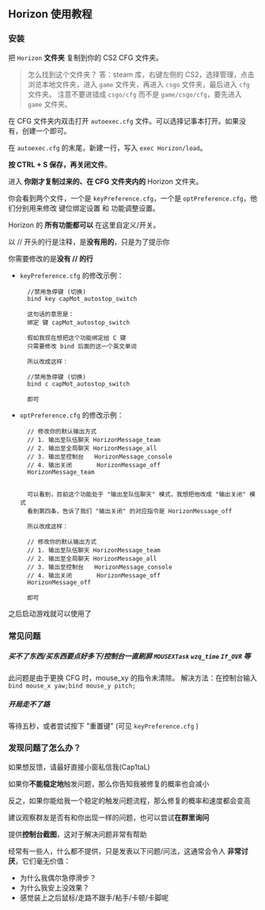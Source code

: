 ## Horizon 使用教程

### 安装

把 `Horizon` **文件夹** 复制到你的 CS2 CFG 文件夹。

> 怎么找到这个文件夹？
> 答：steam 库，右键左侧的 CS2，选择管理，点击浏览本地文件夹，进入 `game` 文件夹，再进入 `csgo` 文件夹，最后进入 `cfg` 文件夹。
> 注意不要进错成 `csgo/cfg` 而不是 `game/csgo/cfg`，要先进入 `game` 文件夹。

在 CFG 文件夹内双击打开 `autoexec.cfg` 文件。可以选择记事本打开。如果没有，创建一个即可。

在 `autoexec.cfg` 的末尾，新建一行，写入 `exec Horizon/load`。

**按 CTRL + S 保存，再关闭文件**。

进入 **你刚才复制过来的、在 CFG 文件夹内的** Horizon 文件夹。

你会看到两个文件，一个是 `keyPreference.cfg`，一个是 `optPreference.cfg`，他们分别用来修改 键位绑定设置 和 功能调整设置。

Horizon 的 **所有功能都可以** 在这里自定义/开关。

以 // 开头的行是注释，是**没有用的**，只是为了提示你

你需要修改的是**没有 // 的行**

- `keyPreference.cfg` 的修改示例：
  ```
    //禁用急停键 (切换)
    bind key capMot_autostop_switch

    这句话的意思是：
    绑定 键 capMot_autostop_switch

    假如我现在想把这个功能绑定给 C 键
    只需要修改 bind 后面的这一个英文单词

    所以改成这样：

    //禁用急停键 (切换)
    bind c capMot_autostop_switch

    即可
  ```

- `optPreference.cfg` 的修改示例：
  ```
    // 修改你的默认输出方式
    // 1. 输出至队伍聊天 HorizonMessage_team
    // 2. 输出至全局聊天 HorizonMessage_all
    // 3. 输出至控制台   HorizonMessage_console
    // 4. 输出关闭       HorizonMessage_off
    HorizonMessage_team


    可以看到，目前这个功能处于 "输出至队伍聊天" 模式，我想把他改成 "输出关闭" 模式
    看到第四条，告诉了我们 "输出关闭" 的对应指令是 HorizonMessage_off

    所以改成这样：

    // 修改你的默认输出方式
    // 1. 输出至队伍聊天 HorizonMessage_team
    // 2. 输出至全局聊天 HorizonMessage_all
    // 3. 输出至控制台   HorizonMessage_console
    // 4. 输出关闭       HorizonMessage_off
    HorizonMessage_off

    即可
  ```

之后启动游戏就可以使用了

### 常见问题
##### 买不了东西/买东西要点好多下/控制台一直刷屏 `MOUSEXTask` `wzq_time` `If_OVR` 等
此问题是由于更换 CFG 时，mouse_xy 的指令未清除。
解决方法：在控制台输入 `bind mouse_x yaw;bind mouse_y pitch;`

##### 开局走不了路
等待五秒，或者尝试按下 "重置键" (可见 `keyPreference.cfg` )

### 发现问题了怎么办？

如果想反馈，请最好直接小窗私信我(Cap1taL)

如果你**不能稳定地**触发问题，那么你告知我被修复的概率也会减小

反之，如果你能给我一个稳定的触发问题流程，那么修复的概率和速度都会变高

建议观察群友是否有和你出现一样的问题，也可以尝试**在群里询问**

提供**控制台截图**，这对于解决问题非常有帮助

经常有一些人，什么都不提供，只是发表以下问题/问法，这通常会令人 **非常讨厌**，它们毫无价值：

- 为什么我偶尔急停滑步？
- 为什么我安上没效果？
- 感觉装上之后鼠标/走路不跟手/粘手/卡顿/卡脚呢